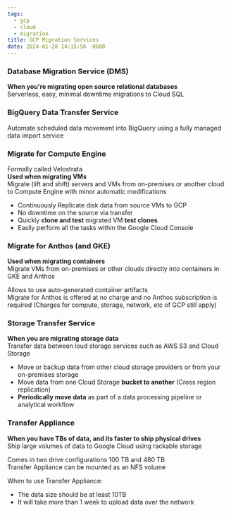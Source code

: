 ```yaml
---
tags:
  - gcp
  - cloud
  - migration
title: GCP Migration Services
date: 2024-01-28 14:15:56 -0600
---
```


### Database Migration Service (DMS)
**When you're migrating open source relational databases**  
Serverless, easy, minimal downtime migrations to Cloud SQL

### BigQuery Data Transfer Service
Automate scheduled data movement into BigQuery using a fully managed data import service

### Migrate for Compute Engine
Formally called Velostrata  
**Used when migrating VMs**  
Migrate (lift and shift) servers and VMs from on-premises or another cloud to Compute   Engine with minor automatic modifications

* Continuously Replicate disk data from source VMs to GCP
* No downtime on the source via transfer
* Quickly **clone and test** migrated VM **test clones**
* Easily perform all the tasks within the Google Cloud Console

### Migrate for Anthos (and GKE)
**Used when migrating containers**  
Migrate VMs from on-premises or other clouds directly into containers in GKE and Anthos

Allows to use auto-generated container artifacts  
Migrate for Anthos is offered at no charge and no Anthos subscription is required (Charges for compute, storage, network, etc of GCP still apply)

### Storage Transfer Service
**When you are migrating storage data**  
Transfer data between loud storage services such as AWS S3 and Cloud Storage

* Move or backup data from other cloud storage providers or from your on-premises storage
* Move data from one Cloud Storage **bucket to another** (Cross region replication)
* **Periodically move data** as part of a data processing pipeline or analytical workflow

### Transfer Appliance
**When you have TBs of data, and its faster to ship physical drives**  
Ship large volumes of data to Google Cloud using rackable storage

Comes in two drive configurations 100 TB and 480 TB  
Transfer Appliance can be mounted as an NFS volume

When to use Transfer Appliance:
* The data size should be at least 10TB
* It will take more than 1 week to upload data over the network
